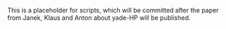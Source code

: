 This is a placeholder for scripts, which will be committed
after the paper from Janek, Klaus and Anton about yade-HP will
be published.
